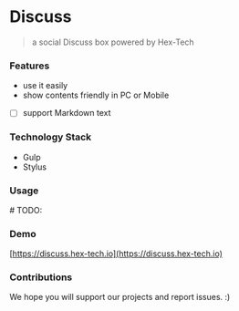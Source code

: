 # Discuss

> a social Discuss box powered by Hex-Tech

### Features

- use it easily
- show contents friendly in PC or Mobile
- [ ] support Markdown text

### Technology Stack
- Gulp
- Stylus

### Usage

\# TODO:

### Demo

[https://discuss.hex-tech.io](https://discuss.hex-tech.io)

### Contributions

We hope you will support our projects and report issues. :)
